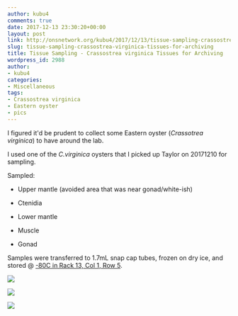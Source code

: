 ```yaml
---
author: kubu4
comments: true
date: 2017-12-13 23:30:20+00:00
layout: post
link: http://onsnetwork.org/kubu4/2017/12/13/tissue-sampling-crassostrea-virginica-tissues-for-archiving/
slug: tissue-sampling-crassostrea-virginica-tissues-for-archiving
title: Tissue Sampling - Crassostrea virginica Tissues for Archiving
wordpress_id: 2988
author:
- kubu4
categories:
- Miscellaneous
tags:
- Crassostrea virginica
- Eastern oyster
- pics
---
```


I figured it'd be prudent to collect some Eastern oyster (_Crassotrea virginica_) to have around the lab.

I used one of the _C.virginica_ oysters that I picked up Taylor on 20171210 for sampling.

Sampled:





  * Upper mantle (avoided area that was near gonad/white-ish)


  * Ctenidia


  * Lower mantle


  * Muscle


  * Gonad



Samples were transferred to 1.7mL snap cap tubes, frozen on dry ice, and stored @ [-80C in Rack 13, Col 1, Row 5](https://docs.google.com/spreadsheets/d/1Qsvz3QTURlPF_hX05BQxjom3484WuMfqQ1ILl9LEljU/edit?usp=sharing).

[![](http://owl.fish.washington.edu/Athaliana/20171213_Cvirginica_tissues_01.jpg)](http://owl.fish.washington.edu/Athaliana/20171213_Cvirginica_tissues_01.jpg)

[![](http://owl.fish.washington.edu/Athaliana/20171213_Cvirginica_tissues_02.jpg)](http://owl.fish.washington.edu/Athaliana/20171213_Cvirginica_tissues_02.jpg)

[![](http://owl.fish.washington.edu/Athaliana/20171213_Cvirginica_tissues_box.jpg)](http://owl.fish.washington.edu/Athaliana/20171213_Cvirginica_tissues_box.jpg)

